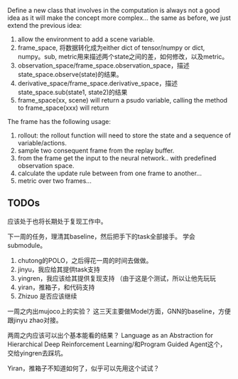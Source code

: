 Define a new class that involves in the computation is always not a good idea as it will make the concept more complex... the same as before, we just extend the previous idea:
1. allow the environment to add a scene variable.
2. frame_space, 将数据转化成为either dict of tensor/numpy or dict, numpy。sub, metric用来描述两个state之间的差，如何修改，以及metric。
3. observation_space/frame_space.observation_space，描述state_space.observe(state)的结果。
4. derivative_space/frame_space.derivative_space，描述state_space.sub(state1, state2)的结果
5. frame_space(xx, scene) will return a psudo variable, calling the method to frame_space(xxx) will return  


The frame has the following usage:
1. rollout: the rollout function will need to store the state and a sequence of variable/actions.
2. sample two consequent frame from the replay buffer.
3. from the frame get the input to the neural network.. with predefined observation space.
4. calculate the update rule between from one frame to another...
5. metric over two frames...

























## TODOs
应该处于也将长期处于复现工作中。

下一周的任务，理清其baseline，然后把手下的task全部接手。
学会submodule。

1. chutong的POLO，之后得花一周的时间去做做。
2. jinyu，我应给其提供task支持
3. yingren，我应该给其提供复现支持 （由于这是个测试，所以让他先玩玩
4. yiran，推箱子，和代码支持
5. Zhizuo 是否应该继续

一周之内出mujoco上的实验？
这三天主要做Model方面，GNN的baseline，方便跟jinyu zhao对接。

两周之内应该可以出个基本能看的结果？
Language as an Abstraction for Hierarchical Deep Reinforcement Learning/和Program Guided Agent这个，交给yingren去踩坑。

Yiran，推箱子不知道如何了，似乎可以先用这个试试？

